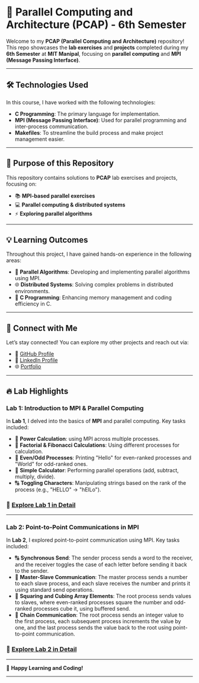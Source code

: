 # 🚀 **Parallel Computing and Architecture (PCAP) - 6th Semester**

Welcome to my **PCAP (Parallel Computing and Architecture)** repository! This repo showcases the **lab exercises** and **projects** completed during my **6th Semester** at **MIT Manipal**, focusing on **parallel computing** and **MPI (Message Passing Interface)**.

---

## 🛠️ **Technologies Used**

In this course, I have worked with the following technologies:

- **C Programming**: The primary language for implementation.
- **MPI (Message Passing Interface)**: Used for parallel programming and inter-process communication.
- **Makefiles**: To streamline the build process and make project management easier.

---

## 🎯 **Purpose of this Repository**

This repository contains solutions to **PCAP** lab exercises and projects, focusing on:

- 📚 **MPI-based parallel exercises**  
- 💻 **Parallel computing & distributed systems**  
- ⚡ **Exploring parallel algorithms**  

---

## 💡 **Learning Outcomes**

Throughout this project, I have gained hands-on experience in the following areas:

- 🧠 **Parallel Algorithms**: Developing and implementing parallel algorithms using MPI.
- 🌐 **Distributed Systems**: Solving complex problems in distributed environments.
- 🔧 **C Programming**: Enhancing memory management and coding efficiency in C.

---

## 🔗 **Connect with Me**

Let’s stay connected! You can explore my other projects and reach out via:

- 🌟 [GitHub Profile](https://github.com/adityagarwal15)
- 💼 [LinkedIn Profile](https://www.linkedin.com/in/aditya-agarwal-12601b27b/)
- 🌐 [Portfolio](https://adityagarwal.netlify.app)

---

## 🔥 **Lab Highlights**

### **Lab 1: Introduction to MPI & Parallel Computing**

In **Lab 1**, I delved into the basics of **MPI** and parallel computing. Key tasks included:

- 🧮 **Power Calculation**: using MPI across multiple processes.
- 🔢 **Factorial & Fibonacci Calculations**: Using different processes for calculation.
- 📝 **Even/Odd Processes**: Printing "Hello" for even-ranked processes and "World" for odd-ranked ones.
- 🔢 **Simple Calculator**: Performing parallel operations (add, subtract, multiply, divide).
- 🔠 **Toggling Characters**: Manipulating strings based on the rank of the process (e.g., "HELLO" → "hElLo").

### 📂 [Explore Lab 1 in Detail](./Lab1)

---

### **Lab 2: Point-to-Point Communications in MPI**

In **Lab 2**, I explored point-to-point communication using MPI. Key tasks included:

- 🔠 **Synchronous Send**: The sender process sends a word to the receiver, and the receiver toggles the case of each letter before sending it back to the sender.
- 🔢 **Master-Slave Communication**: The master process sends a number to each slave process, and each slave receives the number and prints it using standard send operations.
- 🧮 **Squaring and Cubing Array Elements**: The root process sends values to slaves, where even-ranked processes square the number and odd-ranked processes cube it, using buffered send.
- 🔄 **Chain Communication**: The root process sends an integer value to the first process, each subsequent process increments the value by one, and the last process sends the value back to the root using point-to-point communication.

### 📂 [Explore Lab 2 in Detail](./Lab2)

---

🚀 **Happy Learning and Coding!**

---
